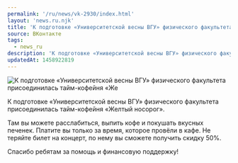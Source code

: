```yaml
---
permalink: '/ru/news/vk-2930/index.html'
layout: 'news.ru.njk'
title: 'К подготовке «Университетской весны ВГУ» физического факультета присоединилась тайм-кофейня «Же'
source: ВКонтакте
tags:
  - news_ru
description: 'К подготовке «Университетской весны ВГУ» физического факультета присоединилась тайм-кофейня «Же'
updatedAt: 1458922819
---
```

![К подготовке «Университетской весны ВГУ» физического факультета присоединилась тайм-кофейня «Же](https://sun9-55.userapi.com/impf/c628731/v628731484/47b32/bYucmy8AYjQ.jpg?size=1058x596&quality=96&proxy=1&sign=a6678b347b28be33902d7d9358cbd309&c_uniq_tag=b-6DToL9h19ZwRIdT_NUYGkVCp4oysZ10txVQ8DT1-Q&type=album)

К подготовке «Университетской весны ВГУ» физического факультета присоединилась тайм-кофейня «Желтый носорог».

Там вы можете расслабиться, выпить кофе и покушать вкусных печенек. Платите вы только за время, которое провёли в кафе. Не теряйте билет на концерт, по нему вы сможете получить скидку 50%.

Спасибо ребятам за помощь и финансовую поддержку!
